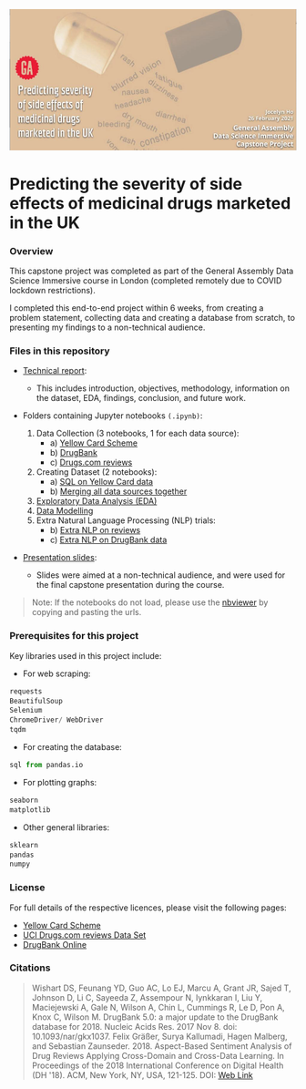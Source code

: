 ![](./banner.png)

# Predicting the severity of side effects of medicinal drugs marketed in the UK

### Overview
This capstone project was completed as part of the General Assembly Data Science Immersive course in London (completed remotely due to COVID lockdown restrictions).

I completed this end-to-end project within 6 weeks, from creating a problem statement, collecting data and creating a database from scratch, to presenting my findings to a non-technical audience.


### Files in this repository
- [Technical report](https://github.com/jocelynho/ga_capstone/tree/master/technical_report):
    - This includes introduction, objectives, methodology, information on the dataset, EDA, findings, conclusion, and future work.
- Folders containing Jupyter notebooks `(.ipynb)`:
    1) Data Collection (3 notebooks, 1 for each data source):
        - a) [Yellow Card Scheme](https://nbviewer.jupyter.org/github/jocelynho/ga_capstone/blob/master/1_data_collection/1a_yellow_card.ipynb)
        - b) [DrugBank](https://nbviewer.jupyter.org/github/jocelynho/ga_capstone/blob/master/1_data_collection/1b_drugbank.ipynb)
        - c) [Drugs.com reviews](https://nbviewer.jupyter.org/github/jocelynho/ga_capstone/blob/master/1_data_collection/1c_reviews.ipynb)
    2) Creating Dataset (2 notebooks):
        - a) [SQL on Yellow Card data](https://nbviewer.jupyter.org/github/jocelynho/ga_capstone/blob/master/2_create_dataset/2a_sql_yellow_card.ipynb)
        - b) [Merging all data sources together](https://nbviewer.jupyter.org/github/jocelynho/ga_capstone/blob/master/2_create_dataset/2b_create_dataset.ipynb)
    3) [Exploratory Data Analysis (EDA)](https://nbviewer.jupyter.org/github/jocelynho/ga_capstone/blob/master/3_eda/3_eda.ipynb)
    4) [Data Modelling](https://nbviewer.jupyter.org/github/jocelynho/ga_capstone/blob/master/5_models/5_models.ipynb)
    5) Extra Natural Language Processing (NLP) trials:
        - b) [Extra NLP on reviews](https://nbviewer.jupyter.org/github/jocelynho/ga_capstone/blob/master/3_eda/capstone_7_nlp_reviews.ipynb)
        - c) [Extra NLP on DrugBank data](https://nbviewer.jupyter.org/github/jocelynho/ga_capstone/blob/master/3_eda/capstone_8_nlp_drugbank.ipynb)
        
- [Presentation slides](https://github.com/jocelynho/ga_capstone/blob/57f6d026c7c1f9d1b717007e2170079e1a1de7d3/slides/Jocelyn_Ho_Capstone_Presentation.pdf):
    - Slides were aimed at a non-technical audience, and were used for the final capstone presentation during the course.

> Note: If the notebooks do not load, please use the [nbviewer](https://nbviewer.jupyter.org/) by copying and pasting the urls.

### Prerequisites for this project
Key libraries used in this project include:
- For web scraping:
```python
requests
BeautifulSoup
Selenium
ChromeDriver/ WebDriver
tqdm
```
- For creating the database:
```python
sql from pandas.io
```
- For plotting graphs:
```python
seaborn
matplotlib
```
- Other general libraries:
```python
sklearn
pandas
numpy
```


### License
For full details of the respective licences, please visit the following pages:
- [Yellow Card Scheme](https://yellowcard.mhra.gov.uk/iDAP/)
- [UCI Drugs.com reviews Data Set](https://archive.ics.uci.edu/ml/datasets/Drug+Review+Dataset+%28Drugs.com%29)
- [DrugBank Online](https://go.drugbank.com/)


### Citations
> Wishart DS, Feunang YD, Guo AC, Lo EJ, Marcu A, Grant JR, Sajed T, Johnson D, Li C, Sayeeda Z, Assempour N, Iynkkaran I, Liu Y, Maciejewski A, Gale N, Wilson A, Chin L, Cummings R, Le D, Pon A, Knox C, Wilson M. DrugBank 5.0: a major update to the DrugBank database for 2018. Nucleic Acids Res. 2017 Nov 8. doi: 10.1093/nar/gkx1037.
> Felix Gräßer, Surya Kallumadi, Hagen Malberg, and Sebastian Zaunseder. 2018. Aspect-Based Sentiment Analysis of Drug Reviews Applying Cross-Domain and Cross-Data Learning. In Proceedings of the 2018 International Conference on Digital Health (DH '18). ACM, New York, NY, USA, 121-125. DOI: [Web Link](https://dl.acm.org/doi/10.1145/3194658.3194677)
